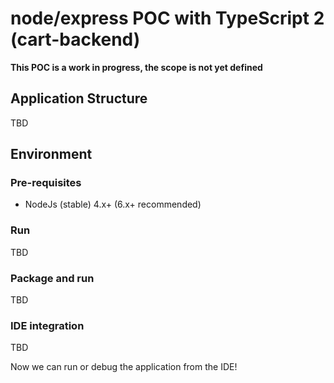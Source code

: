 # node/express POC with TypeScript 2 (cart-backend)

**This POC is a work in progress, the scope is not yet defined**

## Application Structure

TBD

## Environment

### Pre-requisites

* NodeJs (stable) 4.x+ (6.x+ recommended)

### Run

TBD

### Package and run

TBD

### IDE integration

TBD

Now we can run or debug the application from the IDE!

